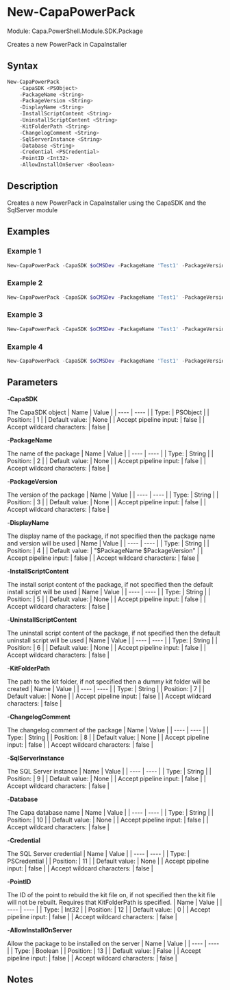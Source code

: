 # New-CapaPowerPack
Module: Capa.PowerShell.Module.SDK.Package

Creates a new PowerPack in CapaInstaller

## Syntax

```powershell
New-CapaPowerPack
	-CapaSDK <PSObject>
	-PackageName <String>
	-PackageVersion <String>
	-DisplayName <String>
	-InstallScriptContent <String>
	-UninstallScriptContent <String>
	-KitFolderPath <String>
	-ChangelogComment <String>
	-SqlServerInstance <String>
	-Database <String>
	-Credential <PSCredential>
	-PointID <Int32>
	-AllowInstallOnServer <Boolean>
```

## Description

Creates a new PowerPack in CapaInstaller using the CapaSDK and the SqlServer module

## Examples

### Example 1
```powershell
New-CapaPowerPack -CapaSDK $oCMSDev -PackageName 'Test1' -PackageVersion 'v1.0' -DisplayName 'Test1' -SqlServerInstance $CapaServer -Database $Database
```
    
### Example 2
```powershell
New-CapaPowerPack -CapaSDK $oCMSDev -PackageName 'Test1' -PackageVersion 'v1.0' -DisplayName 'Test1' -InstallScriptContent 'Write-Host "Hello World"' -SqlServerInstance $CapaServer -Database $Database
```
    
### Example 3
```powershell
New-CapaPowerPack -CapaSDK $oCMSDev -PackageName 'Test1' -PackageVersion 'v1.0' -DisplayName 'Test1' -KitFolderPath 'C:\Temp\Kit' -SqlServerInstance $CapaServer -Database $Database
```
    
### Example 4
```powershell
New-CapaPowerPack -CapaSDK $oCMSDev -PackageName 'Test1' -PackageVersion 'v1.0' -DisplayName 'Test1' -KitFolderPath 'C:\Temp\Kit' -SqlServerInstance $CapaServer -Database $Database -PointID 1
```
    

## Parameters

-**CapaSDK**

The CapaSDK object
| Name | Value |
| ---- | ---- |
| Type: | PSObject |
| Position: | 1 | 
| Default value: | None | 
| Accept pipeline input: | false | 
| Accept wildcard characters: | false | 

-**PackageName**

The name of the package
| Name | Value |
| ---- | ---- |
| Type: | String |
| Position: | 2 | 
| Default value: | None | 
| Accept pipeline input: | false | 
| Accept wildcard characters: | false | 

-**PackageVersion**

The version of the package
| Name | Value |
| ---- | ---- |
| Type: | String |
| Position: | 3 | 
| Default value: | None | 
| Accept pipeline input: | false | 
| Accept wildcard characters: | false | 

-**DisplayName**

The display name of the package, if not specified then the package name and version will be used
| Name | Value |
| ---- | ---- |
| Type: | String |
| Position: | 4 | 
| Default value: | "$PackageName $PackageVersion" | 
| Accept pipeline input: | false | 
| Accept wildcard characters: | false | 

-**InstallScriptContent**

The install script content of the package, if not specified then the default install script will be used
| Name | Value |
| ---- | ---- |
| Type: | String |
| Position: | 5 | 
| Default value: | None | 
| Accept pipeline input: | false | 
| Accept wildcard characters: | false | 

-**UninstallScriptContent**

The uninstall script content of the package, if not specified then the default uninstall script will be used
| Name | Value |
| ---- | ---- |
| Type: | String |
| Position: | 6 | 
| Default value: | None | 
| Accept pipeline input: | false | 
| Accept wildcard characters: | false | 

-**KitFolderPath**

The path to the kit folder, if not specified then a dummy kit folder will be created
| Name | Value |
| ---- | ---- |
| Type: | String |
| Position: | 7 | 
| Default value: | None | 
| Accept pipeline input: | false | 
| Accept wildcard characters: | false | 

-**ChangelogComment**

The changelog comment of the package
| Name | Value |
| ---- | ---- |
| Type: | String |
| Position: | 8 | 
| Default value: | None | 
| Accept pipeline input: | false | 
| Accept wildcard characters: | false | 

-**SqlServerInstance**

The SQL Server instance
| Name | Value |
| ---- | ---- |
| Type: | String |
| Position: | 9 | 
| Default value: | None | 
| Accept pipeline input: | false | 
| Accept wildcard characters: | false | 

-**Database**

The Capa database name
| Name | Value |
| ---- | ---- |
| Type: | String |
| Position: | 10 | 
| Default value: | None | 
| Accept pipeline input: | false | 
| Accept wildcard characters: | false | 

-**Credential**

The SQL Server credential
| Name | Value |
| ---- | ---- |
| Type: | PSCredential |
| Position: | 11 | 
| Default value: | None | 
| Accept pipeline input: | false | 
| Accept wildcard characters: | false | 

-**PointID**

The ID of the point to rebuild the kit file on, if not specified then the kit file will not be rebuilt.
Requires that KitFolderPath is specified.
| Name | Value |
| ---- | ---- |
| Type: | Int32 |
| Position: | 12 | 
| Default value: | 0 | 
| Accept pipeline input: | false | 
| Accept wildcard characters: | false | 

-**AllowInstallOnServer**

Allow the package to be installed on the server
| Name | Value |
| ---- | ---- |
| Type: | Boolean |
| Position: | 13 | 
| Default value: | False | 
| Accept pipeline input: | false | 
| Accept wildcard characters: | false | 


## Notes


